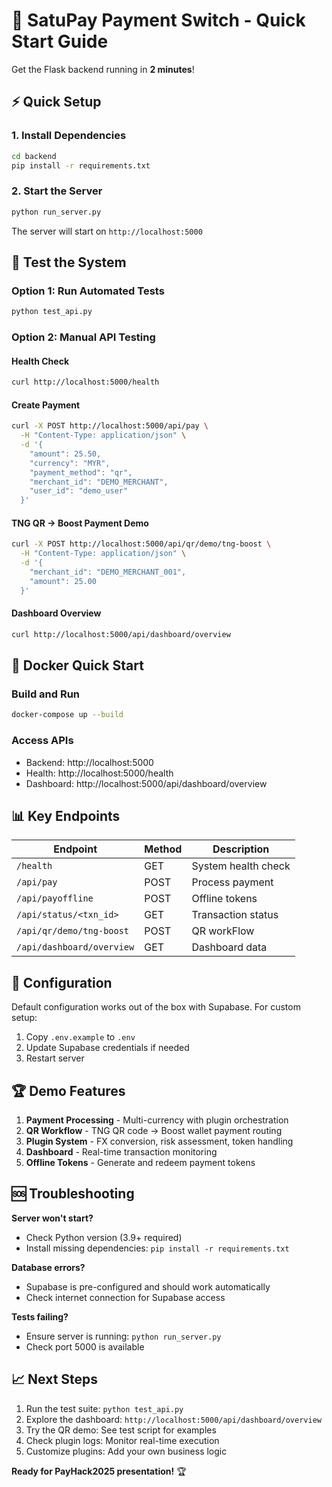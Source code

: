 # 🚀 SatuPay Payment Switch - Quick Start Guide

Get the Flask backend running in **2 minutes**!

## ⚡ Quick Setup

### 1. Install Dependencies

```bash
cd backend
pip install -r requirements.txt
```

### 2. Start the Server

```bash
python run_server.py
```

The server will start on `http://localhost:5000`

## 🧪 Test the System

### Option 1: Run Automated Tests

```bash
python test_api.py
```

### Option 2: Manual API Testing

#### Health Check

```bash
curl http://localhost:5000/health
```

#### Create Payment

```bash
curl -X POST http://localhost:5000/api/pay \
  -H "Content-Type: application/json" \
  -d '{
    "amount": 25.50,
    "currency": "MYR",
    "payment_method": "qr",
    "merchant_id": "DEMO_MERCHANT",
    "user_id": "demo_user"
  }'
```

#### TNG QR → Boost Payment Demo

```bash
curl -X POST http://localhost:5000/api/qr/demo/tng-boost \
  -H "Content-Type: application/json" \
  -d '{
    "merchant_id": "DEMO_MERCHANT_001",
    "amount": 25.00
  }'
```

#### Dashboard Overview

```bash
curl http://localhost:5000/api/dashboard/overview
```

## 🐳 Docker Quick Start

### Build and Run

```bash
docker-compose up --build
```

### Access APIs

- Backend: http://localhost:5000
- Health: http://localhost:5000/health
- Dashboard: http://localhost:5000/api/dashboard/overview

## 📊 Key Endpoints

| Endpoint                  | Method | Description         |
| ------------------------- | ------ | ------------------- |
| `/health`                 | GET    | System health check |
| `/api/pay`                | POST   | Process payment     |
| `/api/payoffline`         | POST   | Offline tokens      |
| `/api/status/<txn_id>`    | GET    | Transaction status  |
| `/api/qr/demo/tng-boost`  | POST   | QR workFlow         |
| `/api/dashboard/overview` | GET    | Dashboard data      |

## 🔧 Configuration

Default configuration works out of the box with Supabase. For custom setup:

1. Copy `.env.example` to `.env`
2. Update Supabase credentials if needed
3. Restart server

## 🏆 Demo Features

1. **Payment Processing** - Multi-currency with plugin orchestration
2. **QR Workflow** - TNG QR code → Boost wallet payment routing
3. **Plugin System** - FX conversion, risk assessment, token handling
4. **Dashboard** - Real-time transaction monitoring
5. **Offline Tokens** - Generate and redeem payment tokens

## 🆘 Troubleshooting

**Server won't start?**

- Check Python version (3.9+ required)
- Install missing dependencies: `pip install -r requirements.txt`

**Database errors?**

- Supabase is pre-configured and should work automatically
- Check internet connection for Supabase access

**Tests failing?**

- Ensure server is running: `python run_server.py`
- Check port 5000 is available

## 📈 Next Steps

1. Run the test suite: `python test_api.py`
2. Explore the dashboard: `http://localhost:5000/api/dashboard/overview`
3. Try the QR demo: See test script for examples
4. Check plugin logs: Monitor real-time execution
5. Customize plugins: Add your own business logic

**Ready for PayHack2025 presentation!** 🏆
